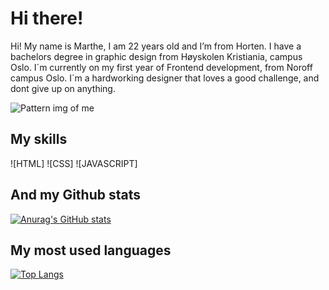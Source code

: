 # Hi there!
Hi! My name is Marthe, I am 22 years old and I’m from Horten. I have a bachelors degree in graphic design from Høyskolen Kristiania, campus Oslo. I´m currently on my first year of Frontend development, from Noroff campus Oslo. I´m a hardworking designer that loves a good challenge, and dont give up on anything.

![Pattern img of me](https://user-images.githubusercontent.com/69841912/121779332-67fdfc80-cb9b-11eb-992e-c68714377730.png)


## My skills
![HTML]
![CSS]
![JAVASCRIPT]

## And my Github stats
[![Anurag's GitHub stats](https://github-readme-stats.vercel.app/api?username=marthebjornsen98&theme=dark&show_icons=true)](https://github.com/anuraghazra/github-readme-stats)

## My most used languages
[![Top Langs](https://github-readme-stats.vercel.app/api/top-langs/?username=marthebjornsen98&theme=dark&show_icons=true)](https://github.com/anuraghazra/github-readme-stats)
